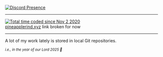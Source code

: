 <!--<img src="header.svg">-->
<a href="https://discord.com/users/700755958699261973"><img alt="Discord Presence" src="https://lanyard.cnrad.dev/api/700755958699261973?hideActivity=whenNotUsed"></a>

---


<a href="https://wakatime.com/@c19b4305-9066-4f18-ad61-4fb42152afd5"><img src="https://wakatime.com/badge/user/c19b4305-9066-4f18-ad61-4fb42152afd5.svg" alt="Total time coded since Nov 2 2020" /></a>
<br/>
<a href="https://pineapplerind.xyz">pineapplerind.xyz</a> link broken for now

---

A lot of my work lately is stored in local Git repositories.

<i><sup>*i.e.*, in the year of our Lord 2025 🐇</sup></i>
